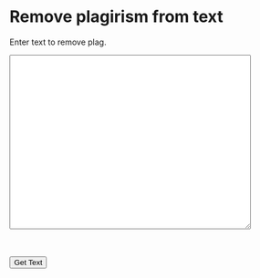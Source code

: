 
<html>
<head>
  
<script src="https://cdnjs.cloudflare.com/ajax/libs/jquery/3.6.0/jquery.js" integrity="sha512-n/4gHW3atM3QqRcbCn6ewmpxcLAHGaDjpEBu4xZd47N0W2oQ+6q7oc3PXstrJYXcbNU1OHdQ1T7pAP+gi5Yu8g==" crossorigin="anonymous" referrerpolicy="no-referrer"></script>
  
  
  
</head>
<body>

  
<h1>Remove plagirism from text</h1>
<p>Enter text to remove plag.</p>
  
  <textarea id="message" rows="20" cols="50"></textarea>
  <br><br>
   <input type="button" value="Get Text" onclick="getText()" />

  <script>
<!--     <script src="jquery.js">
    <script src="jquery.translate.js">
    var dict = {
    "Home": {
    pt: "Início"
  },
  "Download plugin": {
     pt: "Descarregar plugin",
     en: "Download plugin"
  }
} -->

<!--     var text = ""; -->
  function getText() {
    var text = document.getElementById("message").value;
    alert(text);

    
 

  
<!--   var translator = $text.translate({lang: "en", t: dict}); 

  translator.lang("pt");
    alert(translator); -->
    }
    
  </script></script></script>
  


</body>
</html>
